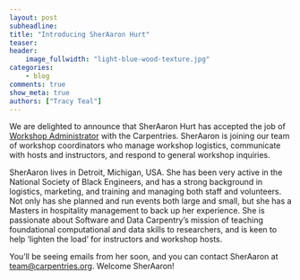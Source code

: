 ```yaml
---
layout: post
subheadline:
title: "Introducing SherAaron Hurt"
teaser:
header:
    image_fullwidth: "light-blue-wood-texture.jpg"
categories:
    - blog
comments: true
show_meta: true
authors: ["Tracy Teal"]
---
```


We are delighted to announce that SherAaron Hurt has accepted the job of [Workshop Administrator](http://www.datacarpentry.org/blog/ws-admin/) with the Carpentries. SherAaron is joining our team of workshop coordinators who manage workshop logistics, communicate with hosts and instructors, and respond to general workshop inquiries.

SherAaron lives in Detroit, Michigan, USA. She has been very active in the National Society of Black Engineers, and has a strong background in logistics, marketing, and training and managing both staff and volunteers. Not only has she planned and run events both large and small, but she has a Masters in hospitality management to back up her experience. She is passionate about Software and Data Carpentry’s mission of teaching foundational computational and data skills to researchers, and is keen to help ‘lighten the load’ for instructors and workshop hosts. 

You’ll be seeing emails from her soon, and you can contact SherAaron at team@carpentries.org. Welcome SherAaron!
